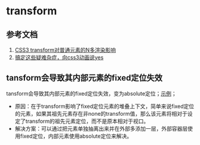 # transform

## 参考文档
1. [CSS3 transform对普通元素的N多渲染影响](https://www.zhangxinxu.com/wordpress/2015/05/css3-transform-affect/)
2. [搞定这些疑难杂症，向css3动画说yes](http://imweb.io/topic/5643850eed18cc424277050e)

## tansform会导致其内部元素的fixed定位失效
tansform会导致其内部元素的fixed定位失效，变为absolute定位；[示例](https://newbieyoung.github.io/SomeBugs/bug-about-transform-fixed/demo0.html)；  
- 原因：在于transform影响了fixed定位元素的堆叠上下文，简单来说fixed定位的元素，如果其祖先元素存在非none的transform值，那么该元素将相对于设定了transform的祖先元素定位，而不是原本相对于视口。  
- 解决方案：可以通过把元素单独抽离出来并在外部多添加一层，外部容器层使用fixed定位，内部元素使用absolute定位来解决。

